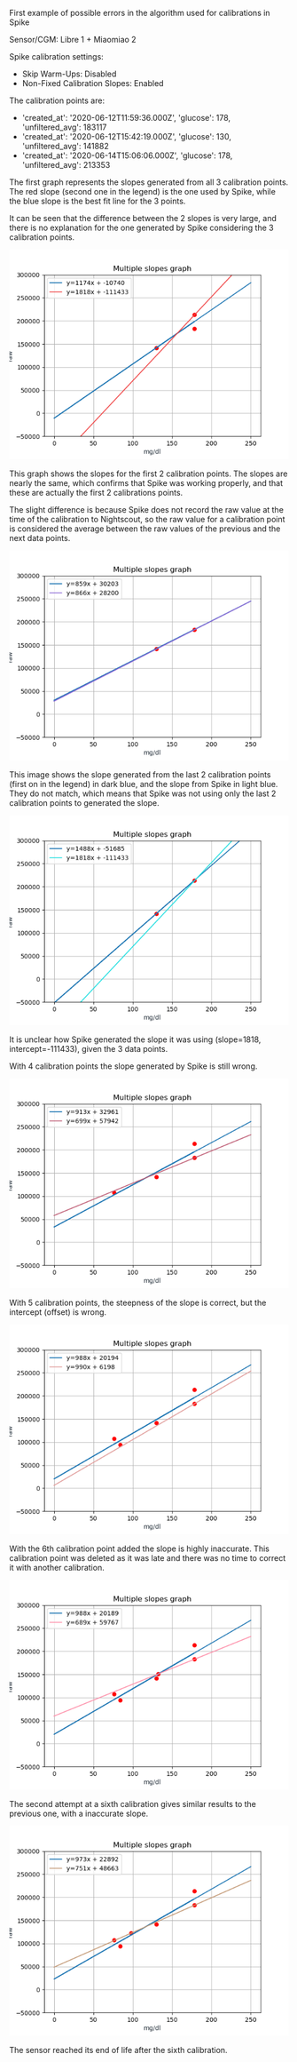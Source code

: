 First example of possible errors in the algorithm used for calibrations in Spike

Sensor/CGM: Libre 1 + Miaomiao 2

Spike calibration settings: 
- Skip Warm-Ups: Disabled
- Non-Fixed Calibration Slopes: Enabled

The calibration points are:
- 'created_at': '2020-06-12T11:59:36.000Z', 'glucose': 178, 'unfiltered_avg': 183117
- 'created_at': '2020-06-12T15:42:19.000Z', 'glucose': 130, 'unfiltered_avg': 141882
- 'created_at': '2020-06-14T15:06:06.000Z', 'glucose': 178, 'unfiltered_avg': 213353

The first graph represents the slopes generated from all 3 calibration points. The red slope (second one in the legend) is the one used by Spike, while the blue slope is the best fit line for the 3 points.

It can be seen that the difference between the 2 slopes is very large, and there is no explanation for the one generated by Spike considering the 3 calibration points.

![Slope generated from all 3 calibration points](/docs/images/calibration_1/all3.png)


This graph shows the slopes for the first 2 calibration points. The slopes are nearly the same, which confirms that Spike was working properly, and that these are actually the first 2 calibrations points.

The slight difference is because Spike does not record the raw value at the time of the calibration to Nightscout, so the raw value for a calibration point is considered the average between the raw values of the previous and the next data points.

![Slope generated from the first 2 calibration points](/docs/images/calibration_1/first2.png)


This image shows the slope generated from the last 2 calibration points (first on in the legend) in dark blue, and the slope from Spike in light blue. They do not match, which means that Spike was not using only the last 2 calibration points to generated the slope.

![Slope generated from the last 2 calibration points](/docs/images/calibration_1/last2.png)

It is unclear how Spike generated the slope it was using (slope=1818, intercept=-111433), given the 3 data points.

With 4 calibration points the slope generated by Spike is still wrong.

![Slope generated from all 4 calibration points](/docs/images/calibration_1/all4.png)

With 5 calibration points, the steepness of the slope is correct, but the intercept (offset) is wrong.

![Slope generated from all 5 calibration points](/docs/images/calibration_1/all5.png)


With the 6th calibration point added the slope is highly inaccurate. This calibration point was deleted as it was late and there was no time to correct it with another calibration.

![Slope generated from 6 calibration points](/docs/images/calibration_1/all6_first.png)


The second attempt at a sixth calibration gives similar results to the previous one, with a inaccurate slope.

![Slope generated from 6 calibration points](/docs/images/calibration_1/all6_second.png)

The sensor reached its end of life after the sixth calibration.